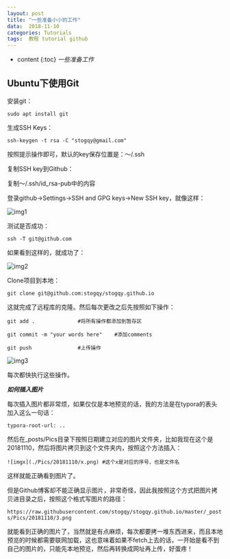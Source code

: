 ```yaml
---
layout: post
title: "一些准备小小的工作"
data:  2018-11-10
categories: Tutorials
tags:  教程 tutorial github
---
```


* content
{:toc}
*一些准备工作*

## Ubuntu下使用Git

安装git：

`sudo apt install git`

生成SSH Keys：

`ssh-keygen -t rsa -C "stogqy@gmail.com"`

按照提示操作即可，默认的key保存位置是：～/.ssh

复制SSH key到Github：

复制～/.ssh/id_rsa-pub中的内容

登录github->Settings->SSH and GPG keys->New SSH key，就像这样：

![img1](https://raw.githubusercontent.com/stogqy/stogqy.github.io/master/_posts//Pics/20181110/1.png)

测试是否成功：

`ssh -T git@github.com`

如果看到这样的，就成功了：

![img2](https://raw.githubusercontent.com/stogqy/stogqy.github.io/master/_posts/Pics/20181110/2.png)

Clone项目到本地：

`git clone git@github.com:stogqy/stogqy.github.io`

这就完成了远程库的克隆。然后每次更改之后先按照如下操作：

`git add .				#将所有操作都添加到暂存区`

`git commit -m "your words here"	#添加comments`

`git push				#上传操作`


![img3](https://raw.githubusercontent.com/stogqy/stogqy.github.io/master/_posts/Pics/20181110/3.png)

每次都快执行这些操作。

***如何插入图片***

每次插入图片都非常烦，如果仅仅是本地预览的话，我的方法是在typora的表头加入这么一句话：

`typora-root-url: ..`

然后在_posts/Pics目录下按照日期建立对应的图片文件夹，比如我现在这个是20181110，然后将图片拷贝到这个文件夹内，按照这个方法插入：

`![imgx](./Pics/20181110/x.png)	#这个x是对应的序号，也是文件名`

这样就能正确看到图片了。

但是Github博客却不能正确显示图片，非常奇怪，因此我按照这个方式把图片拷贝进目录之后，按照这个格式写图片的路径：

`https://raw.githubusercontent.com/stogqy/stogqy.github.io/master/_posts/Pics/20181110/3.png`

就能看到正确的图片了，当然就是有点麻烦，每次都要拷一堆东西进来，而且本地预览的时候都需要联网加载，这也意味着如果不fetch上去的话，一开始是看不到自己的图片的，只能先本地预览，然后再转换成网址再上传，好蛋疼！